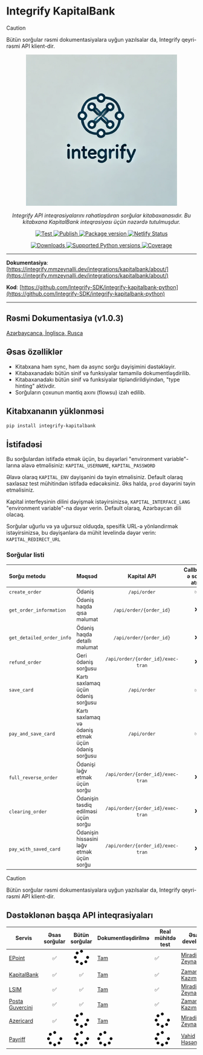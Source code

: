 # Integrify KapitalBank

> [!Caution]
> Bütün sorğular rəsmi dokumentasiyalara uyğun yazılsalar da, Integrify qeyri-rəsmi API klient-dir.

<p align="center">
  <a href="https://integrify.mmzeynalli.dev/"><img width="400" src="https://raw.githubusercontent.com/Integrify-SDK/integrify-docs-python/main/docs/az/docs/assets/integrify.png" alt="Integrify"></a>
</p>
<p align="center">
    <em>Integrify API inteqrasiyalarını rahatlaşdıran sorğular kitabaxanasıdır. Bu kitabxana KapitalBank inteqrasiyası üçün nəzərdə tutulmuşdur.</em>
</p>
<p align="center">
<a href="https://github.com/Integrify-SDK/integrify-kapitalbank-python/actions/workflows/test.yml" target="_blank">
    <img src="https://github.com/Integrify-SDK/integrify-kapitalbank-python/actions/workflows/test.yml/badge.svg?branch=main" alt="Test">
</a>
<a href="https://github.com/Integrify-SDK/integrify-kapitalbank-python/actions/workflows/publish.yml" target="_blank">
    <img src="https://github.com/Integrify-SDK/integrify-kapitalbank-python/actions/workflows/publish.yml/badge.svg" alt="Publish">
</a>
<a href="https://pypi.org/project/integrify-kapitalbank" target="_blank">
  <img src="https://img.shields.io/pypi/v/integrify-kapitalbank?color=%2334D058&label=pypi%20package" alt="Package version">
</a>
<a href="https://app.netlify.com/sites/integrify-docs/deploys">
  <img src="https://api.netlify.com/api/v1/badges/d8931b6a-80c7-41cb-bdbb-bf6ef5789f80/deploy-status" alt="Netlify Status">
</a>
</p>
<p align="center">
<a href="https://pepy.tech/project/integrify-kapitalbank" target="_blank">
  <img src="https://static.pepy.tech/badge/integrify-kapitalbank" alt="Downloads">
</a>
<a href="https://pypi.org/project/integrify-kapitalbank" target="_blank">
    <img src="https://img.shields.io/pypi/pyversions/integrify-kapitalbank.svg?color=%2334D058" alt="Supported Python versions">
</a>
<a href="https://coverage-badge.samuelcolvin.workers.dev/redirect/Integrify-SDK/integrify-kapitalbank-python" target="_blank">
    <img src="https://coverage-badge.samuelcolvin.workers.dev/Integrify-SDK/integrify-kapitalbank-python.svg" alt="Coverage">
</a>

</p>

---

**Dokumentasiya**: [https://integrify.mmzeynalli.dev/integrations/kapitalbank/about/](https://integrify.mmzeynalli.dev/integrations/kapitalbank/about/)

**Kod**: [https://github.com/Integrify-SDK/integrify-kapitalbank-python](https://github.com/Integrify-SDK/integrify-kapitalbank-python)

---

## Rəsmi Dokumentasiya (v1.0.3)

[Azərbaycanca, İngliscə, Rusca](https://pg.kapitalbank.az/docs)

## Əsas özəlliklər

- Kitabxana həm sync, həm də async sorğu dəyişimini dəstəkləyir.
- Kitabaxanadakı bütün sinif və funksiyalar tamamilə dokumentləşdirilib.
- Kitabaxanadakı bütün sinif və funksiyalar tipləndirildiyindən, "type hinting" aktivdir.
- Sorğuların çoxunun məntiq axını (flowsu) izah edilib.

## Kitabxananın yüklənməsi

<div class="termy">

```console
pip install integrify-kapitalbank
```

</div>

## İstifadəsi

Bu sorğulardan istifadə etmək üçün, bu dəyərləri "environment variable"-larına əlavə etməlisiniz: `KAPITAL_USERNAME`, `KAPITAL_PASSWORD`

Əlavə olaraq `KAPITAL_ENV` dəyişənini də təyin etməlisiniz. Default olaraq saxlasaz test mühitindən istifadə edəcəksiniz. Əks halda, `prod` dəyərini təyin etməlisiniz.

Kapital interfeysinin dilini dəyişmək istəyirsinizsə, `KAPITAL_INTERFACE_LANG` "environment variable"-na dəyər verin. Default olaraq, Azərbaycan dili olacaq.

Sorğular uğurlu və ya uğursuz olduqda, spesifik URL-ə yönləndirmək istəyirsinizsə, bu dəyişənlərə də mühit levelində dəyər verin: `KAPITAL_REDIRECT_URL`

### Sorğular listi

| Sorğu metodu              | Məqsəd                                             |            Kapital API            | Callback-ə sorğu atılır |
| :------------------------ | :------------------------------------------------- | :-------------------------------: | :---------------------: |
| `create_order`            | Ödəniş                                             |           `/api/order`            |            ✅            |
| `get_order_information`   | Ödəniş haqda qısa məlumat                          |      `/api/order/{order_id}`      |            ❌            |
| `get_detailed_order_info` | Ödəniş haqda detallı məlumat                       |      `/api/order/{order_id}`      |            ❌            |
| `refund_order`            | Geri ödəniş sorğusu                                | `/api/order/{order_id}/exec-tran` |            ❌            |
| `save_card`               | Kartı saxlamaq üçün ödəniş sorğusu                 |           `/api/order`            |            ✅            |
| `pay_and_save_card`       | Kartı saxlamaq və ödəniş etmək üçün ödəniş sorğusu |           `/api/order`            |            ✅            |
| `full_reverse_order`      | Ödənişi ləğv etmək üçün sorğu                      | `/api/order/{order_id}/exec-tran` |            ❌            |
| `clearing_order`          | Ödənişin təsdiq edilməsi üçün sorğu                | `/api/order/{order_id}/exec-tran` |            ❌            |
| `pay_with_saved_card`     | Ödənişin hissəsini ləğv etmək üçün sorğu           | `/api/order/{order_id}/exec-tran` |            ❌            |

> [!Caution]
> Bütün sorğular rəsmi dokumentasiyalara uyğun yazılsalar da, Integrify qeyri-rəsmi API klient-dir.

## Dəstəklənən başqa API inteqrasiyaları

<!-- AUTO-UPDATE SECTION -->
| Servis                                                                              |                                                        Əsas sorğular                                                         |                                                        Bütün sorğular                                                        | Dokumentləşdirilmə                                                                                                           | Real mühitdə test                                                                                                            | Əsas developer                                    |
| ----------------------------------------------------------------------------------- | :--------------------------------------------------------------------------------------------------------------------------: | :--------------------------------------------------------------------------------------------------------------------------: | ---------------------------------------------------------------------------------------------------------------------------- | ---------------------------------------------------------------------------------------------------------------------------- | ------------------------------------------------- |
| [EPoint](https://github.com/Integrify-SDK/integrify-epoint-python)                  |                                                              ✅                                                               | ![loading](https://raw.githubusercontent.com/Integrify-SDK/integrify-docs-python/main/docs/az/docs/assets/spinner-solid.svg) | [Tam](https://integrify.mmzeynalli.dev/integrations/epoint/about/)                                                           | ✅                                                                                                                            | [Miradil Zeynallı](https://github.com/mmzeynalli) |
| [KapitalBank](https://github.com/Integrify-SDK/integrify-kapitalbank-python)        |                                                              ✅                                                               |                                                              ✅                                                               | [Tam](https://integrify.mmzeynalli.dev/integrations/kapital/about/)                                                          | ✅                                                                                                                            | [Zaman Kazımov](https://github.com/kazimovzaman2) |
| [LSIM](https://github.com/Integrify-SDK/integrify-lsim-python)                      |                                                              ✅                                                               |                                                              ✅                                                               | [Tam](https://integrify.mmzeynalli.dev/integrations/lsim/about/)                                                             | ✅                                                                                                                            | [Miradil Zeynallı](https://github.com/mmzeynalli) |
| [Posta Guvercini](https://github.com/Integrify-SDK/integrify-postaguvercini-python) |                                                              ✅                                                               |                                                              ✅                                                               | [Tam](https://integrify.mmzeynalli.dev/integrations/posta-guvercini/about/)                                                  | ✅                                                                                                                            | [Zaman Kazımov](https://github.com/kazimovzaman2) |
| [Azericard](https://github.com/Integrify-SDK/integrify-azericard-python)            |                                                              ✅                                                               | ![loading](https://raw.githubusercontent.com/Integrify-SDK/integrify-docs-python/main/docs/az/docs/assets/spinner-solid.svg) | [Tam](https://integrify.mmzeynalli.dev/integrations/azericard/about)                                                         | ![loading](https://raw.githubusercontent.com/Integrify-SDK/integrify-docs-python/main/docs/az/docs/assets/spinner-solid.svg) | [Miradil Zeynallı](https://github.com/mmzeynalli) |
| [Payriff](https://github.com/Integrify-SDK/integrify-payriff-python)                | ![loading](https://raw.githubusercontent.com/Integrify-SDK/integrify-docs-python/main/docs/az/docs/assets/spinner-solid.svg) | ![loading](https://raw.githubusercontent.com/Integrify-SDK/integrify-docs-python/main/docs/az/docs/assets/spinner-solid.svg) | ![loading](https://raw.githubusercontent.com/Integrify-SDK/integrify-docs-python/main/docs/az/docs/assets/spinner-solid.svg) | ![loading](https://raw.githubusercontent.com/Integrify-SDK/integrify-docs-python/main/docs/az/docs/assets/spinner-solid.svg) | [Vahid Həsənzadə](https://github.com/vahidzhe)    |
